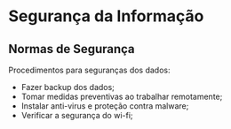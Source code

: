 # Segurança da Informação

## Normas de Segurança

Procedimentos para seguranças dos dados:

- Fazer backup dos dados;
- Tomar medidas preventivas ao trabalhar remotamente;
- Instalar anti-virus e proteção contra malware;
- Verificar a segurança do wi-fi;
